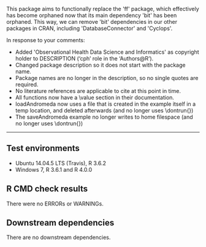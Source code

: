 This package aims to functionally replace the 'ff' package, which effectively has become orphaned now that its main dependency 'bit' has been orphaned. This way, we can remove 'bit' dependencies in our other packages in CRAN, including 'DatabaseConnector' and 'Cyclops'.

In response to your comments:

- Added 'Observational Health Data Science and Informatics' as copyright holder to DESCRIPTION (‘cph’ role in the ‘Authors@R’).
- Changed package description so it does not start with the package name.
- Package names are no longer in the description, so no single quotes are required.
- No literature references are applicable to cite at this point in time.
- All functions now have a \value section in their documentation.
- loadAndromeda now uses a file that is created in the example itself in a temp location, and deleted afterwards (and no longer uses \dontrun{})
- The saveAndromeda example no longer writes to home filespace (and no longer uses \dontrun{})

---

## Test environments
* Ubuntu 14.04.5 LTS (Travis), R 3.6.2
* Windows 7, R 3.6.1 and R 4.0.0

## R CMD check results

There were no ERRORs or WARNINGs. 

## Downstream dependencies

There are no downstream dependencies.
